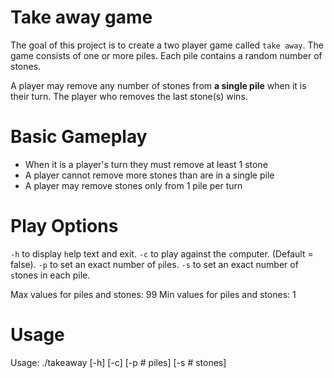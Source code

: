 # Take away game
The goal of this project is to create a two player game called `take away`.
The game consists of one or more piles. Each pile contains a random number of stones.

A player may remove any number of stones from **a single pile**
when it is their turn.
The player who removes the last stone(s) wins.

# Basic Gameplay
- When it is a player's turn they must remove at least 1 stone
- A player cannot remove more stones than are in a single pile
- A player may remove stones only from 1 pile per turn


# Play Options
   `-h` to display `h`elp text and exit.
   `-c` to play against the `c`omputer. (Default = false).
   `-p` to set an exact number of `p`iles.
   `-s` to set an exact number of `s`tones in each pile.
   
   Max values for piles and stones: 99
   Min values for piles and stones: 1


# Usage

Usage: ./takeaway [-h] [-c] [-p # piles] [-s # stones] 




